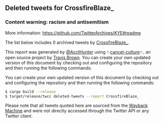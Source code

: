 ## Deleted tweets for CrossfireBlaze_
### Content warning: racism and antisemitism
More information: https://github.com/TwitterArchives/KYE#readme

The list below includes 0 archived tweets by
[CrossfireBlaze_](https://twitter.com/CrossfireBlaze_).



This report was generated by [@AcctHunter](https://twitter.com/accthunter) using ✨[cancel-culture](https://github.com/travisbrown/cancel-culture)✨,
an open source project by [Travis Brown](https://twitter.com/travisbrown). You can create your own
updated version of this document by checking out and configuring the repository and then running
the following commands:

You can create your own updated version of this document by checking out and configuring the
repository and then running the following commands:

```bash
$ cargo build --release
$ target/release/twcc deleted-tweets --report CrossfireBlaze_
```

Please note that all tweets quoted here are sourced from the
[Wayback Machine](https://web.archive.org) and were not directly accessed through the Twitter API or
any Twitter client.

